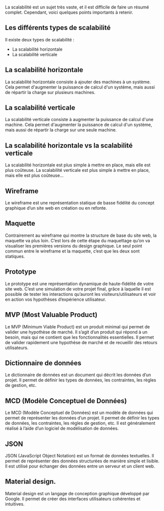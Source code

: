 La scalabilité est un sujet très vaste, et il est difficile de faire un résumé complet. Cependant, voici quelques points importants à retenir. 

## Les différents types de scalabilité

Il existe deux types de scalabilité :
* La scalabilité horizontale
* La scalabilité verticale

## La scalabilité horizontale

La scalabilité horizontale consiste à ajouter des machines à un système. Cela permet d'augmenter la puissance de calcul d'un système, mais aussi de répartir la charge sur plusieurs machines.

## La scalabilité verticale

La scalabilité verticale consiste à augmenter la puissance de calcul d'une machine. Cela permet d'augmenter la puissance de calcul d'un système, mais aussi de répartir la charge sur une seule machine.

## La scalabilité horizontale vs la scalabilité verticale

La scalabilité horizontale est plus simple à mettre en place, mais elle est plus coûteuse. La scalabilité verticale est plus simple à mettre en place, mais elle est plus coûteuse...


## Wireframe

Le wireframe est une représentation statique de basse fidélité du concept graphique d’un site web en création ou en refonte. 

## Maquette

Contrairement au wireframe qui montre la structure de base du site web, la maquette va plus loin. C’est lors de cette étape du maquettage qu’on va visualiser les premières versions du design graphique. Le seul point commun entre le wireframe et la maquette, c’est que les deux sont statiques.

## Prototype

Le prototype est une représentation dynamique de haute-fidélité de votre site web. C’est une simulation de votre projet final, grâce à laquelle il est possible de tester les interactions qu’auront les visiteurs/utilisateurs et voir en action vos hypothèses d’expérience utilisateur. 

## MVP (Most Valuable Product)

Le MVP (Minimum Viable Product) est un produit minimal qui permet de valider une hypothèse de marché. Il s’agit d’un produit qui répond à un besoin, mais qui ne contient que les fonctionnalités essentielles. Il permet de valider rapidement une hypothèse de marché et de recueillir des retours utilisateurs.

## Dictionnaire de données

Le dictionnaire de données est un document qui décrit les données d’un projet. Il permet de définir les types de données, les contraintes, les règles de gestion, etc.

## MCD (Modèle Conceptuel de Données)

Le MCD (Modèle Conceptuel de Données) est un modèle de données qui permet de représenter les données d’un projet. Il permet de définir les types de données, les contraintes, les règles de gestion, etc. Il est généralement réalisé à l’aide d’un logiciel de modélisation de données. 

## JSON

JSON (JavaScript Object Notation) est un format de données textuelles. Il permet de représenter des données structurées de manière simple et lisible. Il est utilisé pour échanger des données entre un serveur et un client web. 

## Material design.

Material design est un langage de conception graphique développé par Google. Il permet de créer des interfaces utilisateurs cohérentes et intuitives.